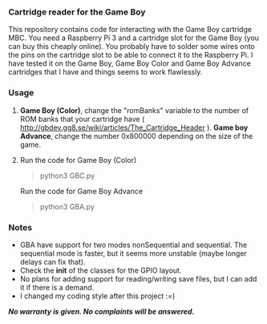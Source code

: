 ### Cartridge reader for the Game Boy
This repository contains code for interacting with the Game Boy cartridge MBC. You need a Raspberry Pi 3 and a cartridge slot for the Game Boy (you can buy this cheaply online). You probably have to solder some wires onto the pins on the cartridge slot to be able to connect it to the Raspberry Pi. I have tested it on the Game Boy, Game Boy Color and Game Boy Advance cartridges that I have and things seems to work flawlessly.

### Usage
1. 	**Game Boy (Color)**, change the "romBanks" variable to the number of ROM banks that your cartridge have ( http://gbdev.gg8.se/wiki/articles/The_Cartridge_Header ). 
	**Game boy Advance**, change the number 0x800000 depending on the size of the game.
2. Run the code for Game Boy (Color)
    > python3 GBC.py
    
   Run the code for Game Boy Advance
    > python3 GBA.py

### Notes
* GBA have support for two modes nonSequential and sequential. The sequential mode is faster, but it seems more unstable (maybe longer delays can fix that).
* Check the __init__ of the classes for the GPIO layout.
* No plans for adding support for reading/writing save files, but I can add it if there is a demand.
* I changed my coding style after this project :=)

***No warranty is given. No complaints will be answered.***